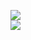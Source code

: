 [![](https://img.shields.io/badge/Made%20With-Github%20Spray-lightgrey.svg?style=for-the-badge&logo=github)](https://github.com/Annihil/github-spray#2795)  
[![](https://i.imgur.com/2DrTn0Z.gif)](https://github.com/Annihil/github-spray)